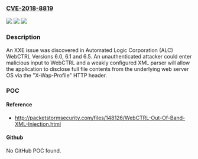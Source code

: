 ### [CVE-2018-8819](https://cve.mitre.org/cgi-bin/cvename.cgi?name=CVE-2018-8819)
![](https://img.shields.io/static/v1?label=Product&message=n%2Fa&color=blue)
![](https://img.shields.io/static/v1?label=Version&message=n%2Fa&color=blue)
![](https://img.shields.io/static/v1?label=Vulnerability&message=n%2Fa&color=brighgreen)

### Description

An XXE issue was discovered in Automated Logic Corporation (ALC) WebCTRL Versions 6.0, 6.1 and 6.5. An unauthenticated attacker could enter malicious input to WebCTRL and a weakly configured XML parser will allow the application to disclose full file contents from the underlying web server OS via the "X-Wap-Profile" HTTP header.

### POC

#### Reference
- http://packetstormsecurity.com/files/148126/WebCTRL-Out-Of-Band-XML-Injection.html

#### Github
No GitHub POC found.

